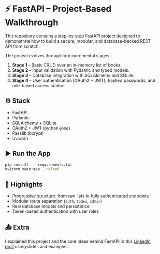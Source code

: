 # ⚡ FastAPI – Project-Based Walkthrough

This repository contains a step-by-step FastAPI project designed to demonstrate how to build a secure, modular, and database-backed REST API from scratch.

The project evolves through four incremental stages:

1. **Stage 1** – Basic CRUD over an in-memory list of books.
2. **Stage 2** – Input validation with Pydantic and typed models.
3. **Stage 3** – Database integration with SQLAlchemy and SQLite.
4. **Stage 4** – User authentication (OAuth2 + JWT), hashed passwords, and role-based access control.

## ⚙️ Stack

- FastAPI  
- Pydantic  
- SQLAlchemy + SQLite  
- OAuth2 + JWT (python-jose)  
- Passlib (bcrypt)  
- Uvicorn

## ▶️ Run the App

```bash
pip install -r requirements.txt
uvicorn main:app --reload
````

## 📌 Highlights

* Progressive structure: from raw lists to fully authenticated endpoints
* Modular route separation (`auth`, `todos`, `admin`)
* Real database models and persistence
* Token-based authentication with user roles

## 📤 Extra

I explained this project and the core ideas behind FastAPI in this [LinkedIn post](https://www.example.com) using slides and examples.
